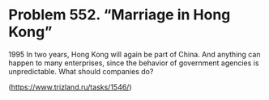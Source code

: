 # Problem 552. “Marriage in Hong Kong”

1995 In two years, Hong Kong will again be part of China. And anything can happen to many enterprises, since the behavior of government agencies is unpredictable. What should companies do?

(https://www.trizland.ru/tasks/1546/)